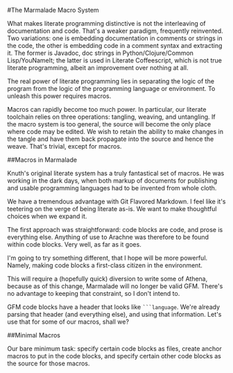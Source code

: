 #The Marmalade Macro System

What makes literate programming distinctive is not the interleaving of documentation and code. That's a weaker paradigm, frequently reinvented. Two variations: one is embedding documentation in comments or strings in the code, the other is embedding code in a comment syntax and extracting it. The former is Javadoc, doc strings in Python/Clojure/Common Lisp/YouNameIt; the latter is used in Literate Coffeescript, which is not true literate programming, albeit an improvement over nothing at all.

The real power of literate programming lies in separating the logic of the program from the logic of the programming language or environment. To unleash this power requires macros. 

Macros can rapidly become too much power. In particular, our literate toolchain relies on three operations: tangling, weaving, and untangling. If the macro system is too general, the source will become the only place where code may be edited. We wish to retain the ability to make changes in the tangle and have them back propagate into the source and hence the weave. That's trivial, except for macros. 

##Macros in Marmalade

Knuth's original literate system has a truly fantastical set of macros. He was working in the dark days, when both markup of documents for publishing and usable programming languages had to be invented from whole cloth.

We have a tremendous advantage with Git Flavored Markdown. I feel like it's teetering on the verge of being literate as-is. We want to make thoughtful choices when we expand it.

The first approach was straightforward: code blocks are code, and prose is everything else. Anything of use to Arachne was therefore to be found within code blocks. Very well, as far as it goes. 

I'm going to try something different, that I hope will be more powerful. Namely, making code blocks a first-class citizen in the environment. 

This will require a (hopefully quick) diversion to write some of Athena, because as of this change, Marmalade will no longer be valid GFM. There's no advantage to keeping that constraint, so I don't intend to. 

GFM code blocks have a header that looks like ```` ```language ````. We're already parsing that header (and everything else), and using that information. Let's use that for some of our macros, shall we? 

##Minimal Macros

Our bare minimum task: specify certain code blocks as files, create anchor macros to put in the code blocks, and specify certain other code blocks as the source for those macros. 
